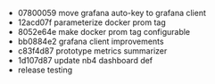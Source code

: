 - 07800059 move grafana auto-key to grafana client
- 12acd07f parameterize docker prom tag
- 8052e64e make docker prom tag configurable
- bb0884e2 grafana client improvements
- c83f4d87 prototype metrics summarizer
- 1d107d87 update nb4 dashboard def
- release testing
